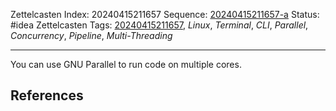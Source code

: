 Zettelcasten Index: 20240415211657
Sequence: [20240415211657-a](20240415211657-a.md)
Status: #idea
Zettelcasten Tags: [20240415211657](20240415211657.md), *Linux*, *Terminal*, *CLI*, *Parallel*, *Concurrency*, *Pipeline*, *Multi-Threading*

---

You can use GNU Parallel to run code on multiple cores.

## References
